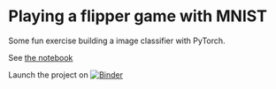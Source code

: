 # Playing a flipper game with MNIST
Some fun exercise building a image classifier with PyTorch.

See [the notebook](https://github.com/sjoerddehaan/mnist_flip/tree/master/notebooks)  

Launch the project on [![Binder](https://mybinder.org/badge.svg)](https://mybinder.org/v2/gh/sjoerddehaan/mnist_flip/master?filepath=mnist_flip%2Fnotebooks%2Fflipper.ipynb)

